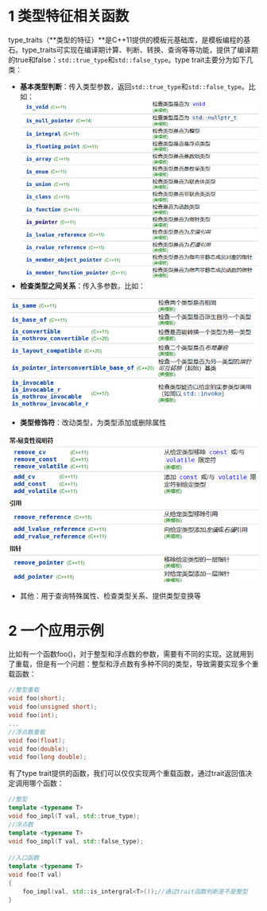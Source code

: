 
# 1 类型特征相关函数
type_traits（**类型的特征）**是C++11提供的模板元基础库，是模板编程的基石。type_traits可实现在编译期计算、判断、转换、查询等等功能，提供了编译期的true和false：`std::true_type`和`std::false_type`。type trait主要分为如下几类：

- **基本类型判断**：传入类型参数，返回`std::true_type`和`std::false_type`。比如：![image.png](.assets/1613837870632-f320d422-52f3-492c-b97a-cca19404ad0a.png)
- **检查类型之间关系**：传入多参数。比如：

![image.png](.assets/1613837909026-3c5a29ba-9fb6-4fdc-a129-7c8bc564b3ae.png)

- **类型修饰符**：改动类型，为类型添加或删除属性

![image.png](.assets/1613837992792-87e1e274-7632-4d74-a73e-39e5787dbff7.png)

- 其他：用于查询特殊属性、检查类型关系、提供类型变换等

# 2 一个应用示例
比如有一个函数foo()，对于整型和浮点数的参数，需要有不同的实现。这就用到了重载，但是有一个问题：整型和浮点数有多种不同的类型，导致需要实现多个重载函数：
```cpp
//整型重载
void foo(short);
void foo(unsigned short);
void foo(int);
...
//浮点数重载
void foo(float);
void foo(double);
void foo(long double);
```
有了type trait提供的函数，我们可以仅仅实现两个重载函数，通过trait返回值决定调用哪个函数：
```cpp
//整型
template <typename T>
void foo_impl(T val, std::true_type);
//浮点数
template <typename T>
void foo_impl(T val, std::false_type);

//入口函数
template <typename T>
void foo(T val)
{
    foo_impl(val, std::is_intergral<T>());//通过trait函数判断是不是整型
}
```
